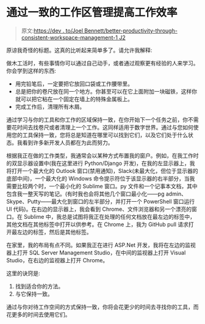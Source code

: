 # 通过一致的工作区管理提高工作效率

> 原文:[https://dev . to/Joel Bennett/better-productivity-through-consistent-workspace-management-1 J2](https://dev.to/joelbennett/better-productivity-through-consistent-workspace-management-1j2)

原谅我奇怪的标题。这真的比听起来简单多了。请允许我解释:

做木工活时，有些事情你可以通过自己动手，或者通过观察更有经验的人来学习。你会学到这样的东西:

*   用完铅笔后，一定要把它放回口袋或工作腰带里。
*   总是把你的卷尺放在同一个地方。你甚至可以在它上面附加一块磁铁，这样你就可以把它粘在一个固定在墙上的特殊金属板上。
*   完成工作后，清理所有木屑。

通过学习与你的工具和你工作的区域保持一致，在你开始下一个任务之前，你不需要花时间去找卷尺或者清理上一个工作。这同样适用于数字世界。通过与您如何使用您的工具保持一致，您将总是知道在哪里可以找到它们，以及它们处于什么状态。我看到许多新开发人员都在为此而努力。

根据我正在做的工作类型，我通常会以某种方式布置我的窗户。例如，在我工作时的双显示器设置中(我在这里进行 Python/Django 开发)，在我的左显示器上，我将打开一个最大化的 Outlook 窗口(禁用通知)，Slack(未最大化，但位于显示器的底部中间)，一个最大化的 Windows 命令提示符位于该显示器的右半部分，当我需要比较两个时，一个最小化的 Sublime 窗口。py 文件和一个记事本文档，其中包含我一整天写的笔记。(有时我也会将其他几个窗口最小化——pg admin、Skype、Putty——最大化到窗口的左半部分，并打开一个 PowerShell 窗口运行 UI 代码)。在右边的显示器上，我会看到 Chrome、文件浏览器和另一个漂亮的窗口。在 Sublime 中，我总是试图将我正在处理的任何文档放在最左边的标签中，其他文档在其他标签中打开以供参考。在 Chrome 上，我为 GitHub pull 请求打开最左边的标签，然后是其他标签。

在家里，我的布局有点不同。如果我正在进行 ASP.Net 开发，我将在左边的监视器上打开 SQL Server Management Studio，在中间的监视器上打开 Visual Studio，在右边的监视器上打开 Chrome。

这里的诀窍是:

1.  找到适合你的方法。
2.  与它保持一致。

通过与你对待工作空间的方式保持一致，你将会花更少的时间去寻找你的工具，而花更多的时间去使用它们。